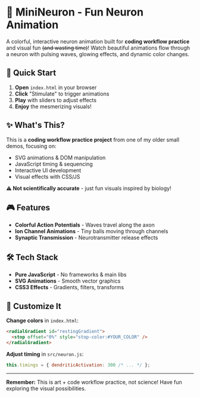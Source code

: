 # 🧠 MiniNeuron - Fun Neuron Animation

A colorful, interactive neuron animation built for **coding workflow practice** and visual fun ~~(and wasting time)~~! Watch beautiful animations flow through a neuron with pulsing waves, glowing effects, and dynamic color changes.

## 🚀 Quick Start

1. **Open** `index.html` in your browser
2. **Click** "Stimulate" to trigger animations
3. **Play** with sliders to adjust effects
4. **Enjoy** the mesmerizing visuals!

## ✨ What's This?

This is a **coding workflow practice project** from one of my older small demos, focusing on:

- SVG animations & DOM manipulation
- JavaScript timing & sequencing
- Interactive UI development
- Visual effects with CSS/JS

**⚠️ Not scientifically accurate** - just fun visuals inspired by biology!

## 🎮 Features

- **Colorful Action Potentials** - Waves travel along the axon
- **Ion Channel Animations** - Tiny balls moving through channels
- **Synaptic Transmission** - Neurotransmitter release effects

## 🛠️ Tech Stack

- **Pure JavaScript** - No frameworks & main libs
- **SVG Animations** - Smooth vector graphics
- **CSS3 Effects** - Gradients, filters, transforms

## 🎨 Customize It

**Change colors** in `index.html`:

```html
<radialGradient id="restingGradient">
  <stop offset="0%" style="stop-color:#YOUR_COLOR" />
</radialGradient>
```

**Adjust timing** in `src/neuron.js`:

```javascript
this.timings = { dendriticActivation: 300 /* ... */ };
```

---

**Remember:** This is art + code workflow practice, not science! Have fun exploring the visual possibilities.
